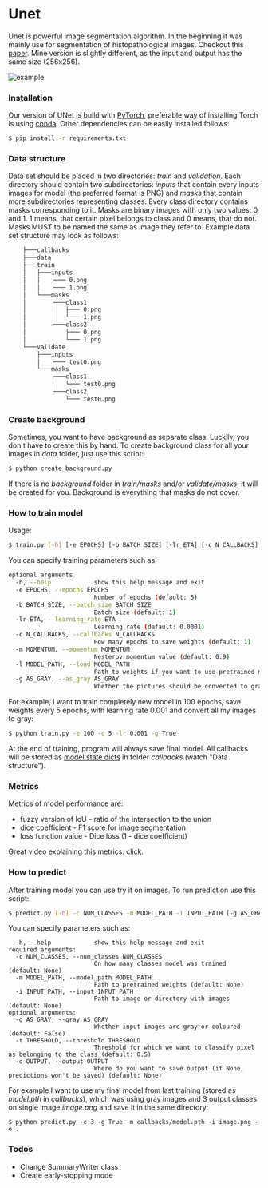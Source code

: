 # Unet

Unet is powerful image segmentation algorithm. In the beginning it was mainly use for segmentation of histopathological images.
Checkout this [paper](https://arxiv.org/pdf/1505.04597.pdf). 
Mine version is slightly different, as the input and output has the same size (256x256).

![example](https://user-images.githubusercontent.com/55788735/102884000-280e5600-4451-11eb-9afa-6a4afd91c036.png)



### Installation

Our version of UNet is build with [PyTorch](https://pytorch.org/), preferable way of installing Torch is using [conda](https://www.anaconda.com/). Other dependencies can be easily installed follows: 

```sh
$ pip install -r requirements.txt
```

### Data structure

Data set should be placed in two directories: *train* and *validation*. Each directory should contain two subdirectories: *inputs* that contain every inputs images for model (the preferred format is PNG) and *masks* that contain more subdirectories representing classes. Every class directory contains masks corresponding to it. 
Masks are binary images with only two values: 0 and 1. 1 means, that certain pixel belongs to class and 0 means, that do not. Masks MUST to be named the same as image they refer to. 
Example data set structure may look as follows: 

```sh
    ├───callbacks
    ├───data
    ├───train
    │   ├───inputs
    │   │   ├─── 0.png
    │   │   └─── 1.png
    │   └───masks
    │       ├───class1
    │       │   ├─── 0.png
    │       │   └─── 1.png
    │       └───class2
    │           ├─── 0.png
    │           └─── 1.png
    └───validate
        ├───inputs
        │   └─── test0.png
        └───masks
            ├───class1
            │   └─── test0.png
            └───class2
                └─── test0.png
```

### Create background
Sometimes, you want to have background as separate class. Luckily, you don't have to create this by hand. To create background class for all your images in *data* folder, just use this script:

```sh
$ python create_background.py
```

If there is no *background* folder in *train/masks* and/or *validate/masks*, it will be created for you. Background is everything that masks do not cover.

### How to train model

Usage: 

```sh
$ train.py [-h] [-e EPOCHS] [-b BATCH_SIZE] [-lr ETA] [-c N_CALLBACKS] [-m MOMENTUM] [-l MODEL_PATH] [-g AS_GRAY]
```

You can specify training parameters such as:

```sh
optional arguments
  -h, --help            show this help message and exit
  -e EPOCHS, --epochs EPOCHS
                        Number of epochs (default: 5)
  -b BATCH_SIZE, --batch_size BATCH_SIZE
                        Batch size (default: 1)
  -lr ETA, --learning_rate ETA
                        Learning rate (default: 0.0001)
  -c N_CALLBACKS, --callbacks N_CALLBACKS
                        How many epochs to save weights (default: 1)
  -m MOMENTUM, --momentum MOMENTUM
                        Nesterov momentum value (default: 0.9)
  -l MODEL_PATH, --load MODEL_PATH
                        Path to weights if you want to use pretrained model. (default: None)
  -g AS_GRAY, --as_gray AS_GRAY
                        Whether the pictures should be converted to gray (True) or coloured (False) (default: False)

```

For example, I want to train completely new model in 100 epochs, save weights every 5 epochs, with learning rate 0.001 and convert all my images to gray: 
```sh
$ python train.py -e 100 -c 5 -lr 0.001 -g True
```

At the end of training, program will always save final model. All callbacks will be stored as [model state dicts](https://pytorch.org/tutorials/beginner/saving_loading_models.html) in folder *callbacks* (watch "Data structure").


### Metrics
Metrics of model performance are:
- fuzzy version of IoU - ratio of the intersection to the union
- dice coefficient - F1 score for image segmentation
- loss function value - Dice loss (1 - dice coefficient)

Great video explaining this metrics: [click](https://www.youtube.com/watch?v=AZr64OxshLo&t=797s).

### How to predict

After training model you can use try it on images. To run prediction use this script:
```sh
$ predict.py [-h] -c NUM_CLASSES -m MODEL_PATH -i INPUT_PATH [-g AS_GRAY] [-t THRESHOLD] [-o OUTPUT]
```

You can specify parameters such as:

```
  -h, --help            show this help message and exit
required arguments:
  -c NUM_CLASSES, --num_classes NUM_CLASSES
                        On how many classes model was trained (default: None)
  -m MODEL_PATH, --model_path MODEL_PATH
                        Path to pretrained weights (default: None)
  -i INPUT_PATH, --input INPUT_PATH
                        Path to image or directory with images (default: None)
optional arguments:
  -g AS_GRAY, --gray AS_GRAY
                        Whether input images are gray or coloured (default: False)
  -t THRESHOLD, --threshold THRESHOLD
                        Threshold for which we want to classify pixel as belonging to the class (default: 0.5)
  -o OUTPUT, --output OUTPUT
                        Where do you want to save output (if None, predictions won't be saved) (default: None)

```

For example I want to use my final model from last training (stored as *model.pth* in *callbacks*), which was using gray images and 3 output classes on single image *image.png* and save it in the same directory:
```
$ python predict.py -c 3 -g True -m callbacks/model.pth -i image.png -o .
```

### Todos
 - Change SummaryWriter class
 - Create early-stopping mode